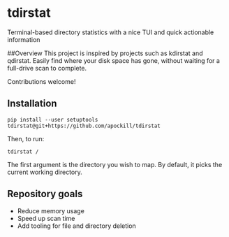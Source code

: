 # tdirstat
Terminal-based directory statistics with a nice TUI and quick actionable information

##Overview
This project is inspired by projects such as kdirstat and qdirstat.
Easily find where your disk space has gone, without waiting for a full-drive scan
to complete. 

Contributions welcome!

## Installation
```commandline
pip install --user setuptools tdirstat@git+https://github.com/apockill/tdirstat
```

Then, to run:
```commandline
tdirstat /
```

The first argument is the directory you wish to map. By default, it picks the current working directory. 

## Repository goals
- Reduce memory usage
- Speed up scan time
- Add tooling for file and directory deletion
